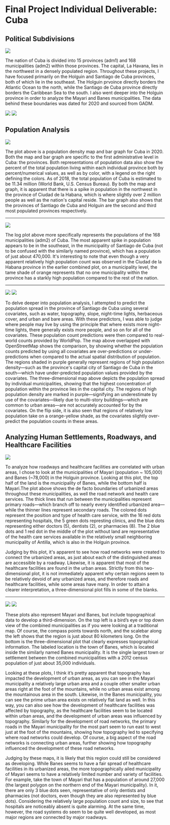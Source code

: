 # Final Project Individual Deliverable: Cuba

## Political Subdivisions

![](Cuba_Plotf.png)


The nation of Cuba is divided into 15 provinces (adm1) and 168 municipalities (adm2) within those provinces. The capital, La Havana, lies in the northwest in a densely populated region. Throughout these projects, I have focused primarily on the Holguin and Santiago de Cuba provinces, both of which lie in the southeast. The Holguin prvoince directly borders the Atlantic Ocean to the north, while the Santiago de Cuba province directly borders the Caribbean Sea to the south. I also went deeper into the Holguin province in order to analyze the Mayari and Banes municipalities. The data behind these boundaries was dated for 2020 and sourced from GADM. 

![](Rplot18.jpg)
![](Rplot24.jpg)

## Population Analysis

![](Cuba.png)

The plot above is a population density map and bar graph for Cuba in 2020. Both the map and bar graph are specific to the first administrative level in Cuba: the provinces. Both representations of population data also show the percent of the total population living within each individual province both by percent/numerical values, as well as by color, with a legend on the right defining the colors. As of 2018, the total population of Cuba is estimated to be 11.34 million (World Bank, U.S. Census Bureau). By both the map and graph, it is apparent that there is a spike in population in the northwest in the province of Ciudad de la Habana, which is where slightly over 2 million people as well as the nation's capital reside. The bar graph also shows that the provinces of Santiago de Cuba and Holguin are the second and third most populated provinces respectively. 

***

![](Cuba_Correctedf.png)

The log plot above more specifically represents the populations of the 168 municipalities (adm2) of Cuba. The most apparent spike in population appears to be in the southeast, in the municipality of Santiago de Cuba (not to be confused with the similarly named province), which has a population of just about 470,000. It's interesting to note that even though a very apparent relatively high population count was observed in the Ciudad de la Habana province in the earlier combined plot, on a municipality level, the tame shade of orange represents that no one municipality within the province has a starkly high population compared to the rest of the nation. 

***

![](Santiago_de_Cuba_adm1_mapview.png)
![](Santiago_de_cuba_adm1_rastervis.png)

To delve deeper into population analysis, I attempted to predict the population spread in the province of Santiago de Cuba using several covariates, such as water, topography, slope, night-time lights, herbaceous cover, and urban and bare areas. With these predictors, I was able to judge where people may live by using the principle that where exists more night-time lights, there generally exists more people, and so on for all of the covariates. These population count predictions were then compared to real-world counts provided by WorldPop. The map above overlapped with OpenStreetMap shows the comparison, by showing whether the population counts predicted by using all covariates are over-predictions or under-predictions when compared to the actual spatial distribution of population. The regions shaded in purple generally represent regions of high population density—such as the province's capital city of Santiago de Cuba in the south—which have under-predicted population values provided by the covariates. The three-dimensional map above depicts the population spread by individual municipalities, showing that the highest concentration of population within the province lies in the capital city. The regions of high population density are marked in purple—signifying an underestimate by use of the covariates—likely due to multi-story buildings—which are common to urban areas—are not accurately accounted for by the covariates. On the flip side, it is also seen that regions of relatively low population take on a orange-yellow shade, as the covariates slightly over-predict the population counts in these areas. 

## Analyzing Human Settlements, Roadways, and Healthcare Facilities

![](combined.png)

To analyze how roadways and healthcare facilities are correlated with urban areas, I chose to look at the municipalities of Mayari (population ~ 105,000) and Banes (~78,000) in the Holguin province. Looking at this plot, the top half of the land is the municipality of Banes, while the bottom half is Mayari.The plot above shows the de facto boundaries of urbanized areas throughout these municipalities, as well the road network and health care services. The thick lines that run between the municipalities represent primary roads—which branch off to nearly every identified urbanized area—while the thinner lines represent secondary roads. The colored dots represent the position and type of health care service, with the 16 red dots representing hospitals, the 5 green dots represting clinics, and the blue dots representing either doctors (5), dentists (2), or pharmacies (8). The 2 blue dots and 1 red dot in the middle of the plot without land are representative of the health care services available in the relatively small neighboring municipality of Antilla, which is also in the Holguin province. 


Judging by this plot, it's apparent to see how road networks were created to connect the urbanized areas, as just about each of the distinguished areas are accessible by a roadway. Likewise, it is apparent that most of the healthcare facilities are found in the urban areas. Strictly from this two-dimensional plot, it is not immediately apparent why certain regions seem to be relatively devoid of any urbanized areas, and therefore roads and healthcare facilities, while some areas have many. In order to attain a clearer interpretation, a three-dimensional plot fills in some of the blanks. 

***

![](full_final_topdown.png)
![](full_final.png)

These plots also represent Mayari and Banes, but include topographical data to develop a third-dimension. On the top left is a bird’s eye or top down view of the combined municipalities as if you were looking at a traditional map. Of course, the compass points towards north, and the scalebar along the left shows that the region is just about 80 kilometers long. On the bottom is the three-dimensional plot that clearly expresses topographical information. The labeled location is the town of Banes, which is located inside the similarly named Banes municipality. It is the single largest town or settlement between the combined municipalities with a 2012 census population of just about 35,000 individuals.

Looking at these plots, I think it’s pretty apparent that topography has impacted the development of urban areas, as you can see in the Mayari municipality a relatively large urban area and a couple other smaller urban areas right at the foot of the mountains, while no urban areas exist among the mountainous area in the south. Likewise, in the Banes municipality, you can see the prime urban area exists on relatively flat land as well. In this way, you can also see how the development of healthcare facilities was affected by topography, as the healthcare facilities seem to be located within urban areas, and the development of urban areas was influenced by topography. Similarly for the development of road networks, the primary roads in the Mayari municipality for the most part seem to run east to west just at the foot of the mountains, showing how topography led to specifying where road networks could develop. Of course, a big aspect of the road networks is connecting urban areas, further showing how topography influenced the development of these road networks.

Judging by these maps, it is likely that this region could still be considered as developing. While Banes seems to have a fair spread of healthcare facilities in its urbanized areas, the more topographically ailed municipality of Mayari seems to have a relatively limited number and variety of facilities. For example, take the town of Mayari that has a population of around 27,000 (the largest polygon on the northern end of the Mayari municipality). In it, there are only 3 blue dots seen, representative of only dentists and pharmacies (not doctors, even though they are also represented by blue dots). Considering the relatively large population count and size, to see that hospitals are noticeably absent is quite alarming. At the same time, however, the road systems do seem to be quite well developed, as most major regions are connected by major roadways. 





















